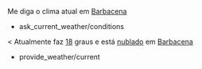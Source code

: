 
Me diga o clima atual em [Barbacena](city)
* ask_current_weather/conditions

< Atualmente faz [18](temperature) graus e está [nublado](condition) em [Barbacena](city)
* provide_weather/current
